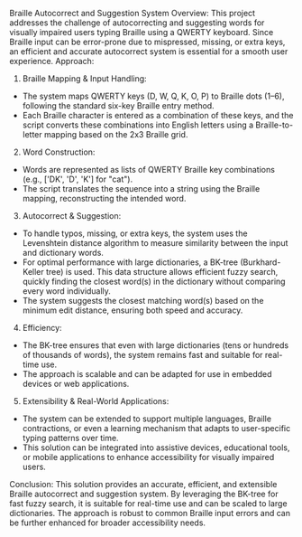  Braille Autocorrect and Suggestion System 
Overview:
This project addresses the challenge of autocorrecting and suggesting words for visually 
impaired users typing Braille using a QWERTY keyboard. Since Braille input can be error-prone 
due to mispressed, missing, or extra keys, an efficient and accurate autocorrect system is 
essential for a smooth user experience.
Approach:
1. Braille Mapping & Input Handling:
 - The system maps QWERTY keys (D, W, Q, K, O, P) to Braille dots (1–6), following the 
standard six-key Braille entry method.
 - Each Braille character is entered as a combination of these keys, and the script converts 
these combinations into English letters using a Braille-to-letter mapping based on the 2x3 Braille 
grid.
2. Word Construction:
 - Words are represented as lists of QWERTY Braille key combinations (e.g., ['DK', 'D', 'K'] for 
"cat").
 - The script translates the sequence into a string using the Braille mapping, reconstructing the 
intended word.
3. Autocorrect & Suggestion:
 - To handle typos, missing, or extra keys, the system uses the Levenshtein distance algorithm 
to measure similarity between the input and dictionary words.
 - For optimal performance with large dictionaries, a BK-tree (Burkhard-Keller tree) is used. 
This data structure allows efficient fuzzy search, quickly finding the closest word(s) in the 
dictionary without comparing every word individually.
 - The system suggests the closest matching word(s) based on the minimum edit distance, 
ensuring both speed and accuracy.
4. Efficiency:
 - The BK-tree ensures that even with large dictionaries (tens or hundreds of thousands of 
words), the system remains fast and suitable for real-time use.
 - The approach is scalable and can be adapted for use in embedded devices or web 
applications.
5. Extensibility & Real-World Applications:
 - The system can be extended to support multiple languages, Braille contractions, or even a 
learning mechanism that adapts to user-specific typing patterns over time.
 - This solution can be integrated into assistive devices, educational tools, or mobile 
applications to enhance accessibility for visually impaired users.

Conclusion:
This solution provides an accurate, efficient, and extensible Braille autocorrect and suggestion 
system. By leveraging the BK-tree for fast fuzzy search, it is suitable for real-time use and can 
be scaled to large dictionaries. The approach is robust to common Braille input errors and can 
be further enhanced for broader accessibility needs.
